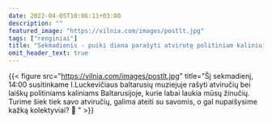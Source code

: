 ```yaml
---
date: 2022-04-05T10:06:11+03:00
description: ""
featured_image: "https://vilnia.com/images/postlt.jpg"
tags: ["renginiai"]
title: "Sekmadienis - puiki diena parašyti atvirutę politiniam kaliniui."
omit_header_text: true
---
```

{{< figure src="https://vilnia.com/images/postlt.jpg" title="Šį sekmadienį, 14:00 susitinkame I.Luckevičiaus baltarusių muziejuje rašyti atviručių bei laiškų politiniams kaliniams Baltarusijoje, kurie labai laukia mūsų žinučių. Turime šiek tiek savo atviručių, galima ateiti su savomis, o gal nupaišysime kažką kolektyviai? 💌 " >}} 